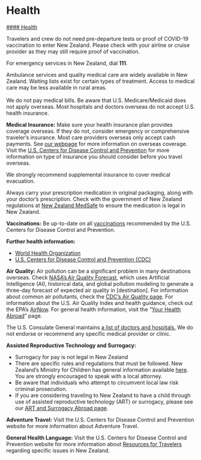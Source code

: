# Health

[#### Health](javascript:void(0); "Health")

Travelers and crew do not need pre-departure tests or proof of COVID-19 vaccination to enter New Zealand. Please check with your airline or cruise provider as they may still require proof of vaccination.

For emergency services in New Zealand, dial **111**.

Ambulance services and quality medical care are widely available in New Zealand. Waiting lists exist for certain types of treatment. Access to medical care may be less available in rural areas.  
   
We do not pay medical bills. Be aware that U.S. Medicare/Medicaid does not apply overseas. Most hospitals and doctors overseas do not accept U.S. health insurance.

**Medical Insurance:** Make sure your health insurance plan provides coverage overseas. If they do not, consider emergency or comprehensive traveler’s insurance. Most care providers overseas only accept cash payments. See [our webpage](https://travel.state.gov/content/travel/en/international-travel/before-you-go/your-health-abroad/Insurance_Coverage_Overseas.html) for more information on overseas coverage. Visit the [U.S. Centers for Disease Control and Prevention](https://wwwnc.cdc.gov/travel/page/insurance) for more information on type of insurance you should consider before you travel overseas.

We strongly recommend supplemental insurance to cover medical evacuation.

Always carry your prescription medication in original packaging, along with your doctor’s prescription. Check with the government of New Zealand regulations at [New Zealand MedSafe](https://www.medsafe.govt.nz/medicines/medicines-landing.asp) to ensure the medication is legal in New Zealand.

**Vaccinations:** Be up-to-date on all [vaccinations](https://wwwnc.cdc.gov/travel/destinations/list) recommended by the U.S. Centers for Disease Control and Prevention.

**Further health information:**

* [World Health Organization](https://www.who.int/)
* [U.S. Centers for Disease Control and Prevention (CDC)](https://www.cdc.gov/)

**Air Quality:** Air pollution can be a significant problem in many destinations overseas. Check [NASA’s Air Quality Forecast](https://aeronet.gsfc.nasa.gov/new_web/aqforecast), which uses Artificial Intelligence (AI), historical data, and global pollution modeling to generate a three-day forecast of expected air quality in [destination]. For information about common air pollutants, check the [CDC’s Air Quality page](https://www.cdc.gov/air-quality/pollutants/). For information about the U.S. Air Quality Index and health guidance, check out the EPA’s [AirNow](https://www.airnow.gov/aqi/aqi-basics/). For general health information, visit the “[Your Health Abroad](https://travel.state.gov/content/travel/en/international-travel/before-you-go/your-health-abroad.html)” page.

The U.S. Consulate General maintains [a list of doctors and hospitals.](https://nz.usembassy.gov/services/medical-assistance/) We do not endorse or recommend any specific medical provider or clinic.

**Assisted Reproductive Technology and Surrogacy:**

* Surrogacy for pay is not legal in New Zealand
* There are specific rules and regulations that must be followed. New Zealand’s Ministry for Children has general information available [here](https://www.orangatamariki.govt.nz/adoption/surrogacy-and-adoption/). You are strongly encouraged to speak with a local attorney.
* Be aware that individuals who attempt to circumvent local law risk criminal prosecution.
* If you are considering traveling to New Zealand to have a child through use of assisted reproductive technology (ART) or surrogacy, please see our [ART and Surrogacy Abroad page](https://www.orangatamariki.govt.nz/adoption/surrogacy-and-adoption/).

**Adventure Travel:** Visit the U.S. Centers for Disease Control and Prevention website for more information about Adventure Travel.

**General Health Language:** Visit the U.S. Centers for Disease Control and Prevention website for more information about [Resources for Travelers](https://wwwnc.cdc.gov/travel/page/traveler-information-center) regarding specific issues in New Zealand.
